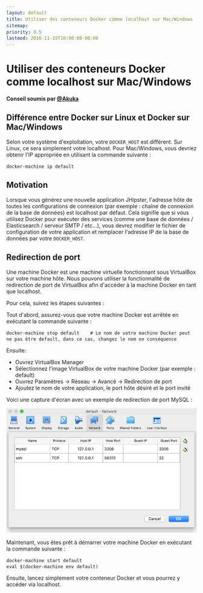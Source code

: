 ```yaml
---
layout: default
title: Utiliser des conteneurs Docker comme localhost sur Mac/Windows
sitemap:
priority: 0.5
lastmod: 2016-11-15T16:00:00-00:00
---
```


# Utiliser des conteneurs Docker comme localhost sur Mac/Windows

__Conseil soumis par [@Akuka](https://github.com/Akuka)__

## Différence entre Docker sur Linux et Docker sur Mac/Windows

Selon votre système d'exploitation, votre <code>DOCKER_HOST</code> est différent.
Sur Linux, ce sera simplement votre localhost.
Pour Mac/Windows, vous devriez obtenir l'IP appropriée en utilisant la commande suivante :

```
docker-machine ip default
```

## Motivation

Lorsque vous générez une nouvelle application JHipster, l'adresse hôte de toutes les configurations de connexion (par exemple : chaîne de connexion de la base de données) est localhost par défaut.
Cela signifie que si vous utilisez Docker pour exécuter des services (comme une base de données / Elasticsearch / serveur SMTP / etc...), vous devrez modifier le fichier de configuration de votre application et remplacer l'adresse IP de la base de données par votre <code>DOCKER_HOST</code>.

## Redirection de port

Une machine Docker est une machine virtuelle fonctionnant sous VirtualBox sur votre machine hôte.
Nous pouvons utiliser la fonctionnalité de redirection de port de VirtualBox afin d'accéder à la machine Docker en tant que localhost.

Pour cela, suivez les étapes suivantes :

Tout d'abord, assurez-vous que votre machine Docker est arrêtée en exécutant la commande suivante :

```
docker-machine stop default    # Le nom de votre machine Docker peut ne pas être default, dans ce cas, changez le nom en conséquence
```

Ensuite:

* Ouvrez VirtualBox Manager
* Sélectionnez l'image VirtualBox de votre machine Docker (par exemple : default)
* Ouvrez Paramètres -> Réseau -> Avancé -> Redirection de port
* Ajoutez le nom de votre application, le port hôte désiré et le port invité

Voici une capture d'écran avec un exemple de redirection de port MySQL :

![Exemple de redirection de port MySQL](../images/020_tip_using_docker_containers_as_localhost_on_mac_and_windows_01.png)

Maintenant, vous êtes prêt à démarrer votre machine Docker en exécutant la commande suivante :

```
docker-machine start default
eval $(docker-machine env default)
```

Ensuite, lancez simplement votre conteneur Docker et vous pourrez y accéder via localhost.

